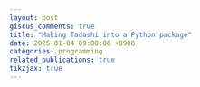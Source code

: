 ```yaml
---
layout: post
giscus_comments: true
title: "Making Tadashi into a Python package"
date: 2025-01-04 09:00:00 +0900
categories: programming
related_publications: true
tikzjax: true
---
```

